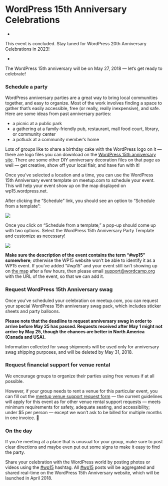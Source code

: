 # WordPress 15th Anniversary Celebrations

*

This event is concluded. Stay tuned for WordPress 20th Anniversary Celebrations in 2023!

*

The WordPress 15th anniversary will be on May 27, 2018 — let’s get ready to celebrate!

### Schedule a party

WordPress anniversary parties are a great way to bring local communities together, and easy to organize. Most of the work involves finding a space to gather that’s easily accessible, free (or really, really inexpensive), and safe. Here are some ideas from past anniversary parties:

*   a picnic at a public park
*   a gathering at a family-friendly pub, restaurant, mall food court, library, or community center
*   a potluck at a community member’s home

Lots of groups like to share a birthday cake with the WordPress logo on it — there are logo files you can download on the [WordPress 15th anniversary site](https://wp15.wordpress.net/swag/). There are some other DIY anniversary decoration files on that page as well — get creative, show off your local flair, and have fun with it!

Once you’ve selected a location and a time, you can use the WordPress 15th Anniversary event template on meetup.com to schedule your event. This will help your event show up on the map displayed on wp15.wordpress.net.

After clicking the “Schedule” link, you should see an option to “Schedule from a template”:

[![](https://make.wordpress.org/community/files/2018/03/Screen-Shot-2018-03-21-at-4.14.04-PM-1024x557.png)](https://make.wordpress.org/community/files/2018/03/Screen-Shot-2018-03-21-at-4.14.04-PM.png)

Once you click on “Schedule from a template,” a pop-up should come up with two options. Select the WordPress 15th Anniversary Party Template and customize as necessary!

[![](https://make.wordpress.org/community/files/2018/03/Screen-Shot-2018-03-21-at-4.15.57-PM-300x292.png)](https://make.wordpress.org/community/files/2018/03/Screen-Shot-2018-03-21-at-4.15.57-PM.png)

**Make sure the description of the event contains the term “#wp15” somewhere**; otherwise the WP15 website won’t be able to identify it as a WP15 event. If you’ve added “#wp15” and your event still isn’t showing up on [the map](https://wp15.wordpress.net/about/) after a few hours, then please email [support@wordcamp.org](mailto:support@wordcamp.org) with the URL of the event, so that we can add it.

### Request WordPress 15th Anniversary swag

Once you’ve scheduled your celebration on meetup.com, you can request your special WordPress 15th anniversary swag pack, which includes sticker sheets and party balloons.

**Please note that the deadline to request anniversary swag in order to arrive before May 25 has passed. Requests received after May 1 might not arrive by May 25, though the chances are better in North America (Canada and USA).**

Information collected for swag shipments will be used only for anniversary swag shipping purposes, and will be deleted by May 31, 2018.

### Request financial support for venue rental

We encourage groups to organize their parties using free venues if at all possible.

However, if your group needs to rent a venue for this particular event, you can fill out the [meetup venue support request form](https://make.wordpress.org/community/handbook/meetup-organizer/getting-started/venue-approval/) — the current guidelines will apply for this event as for other venue rental support requests — meets minimum requirements for safety, adequate seating, and accessibility; under $5 per person — except we won’t ask to be billed for multiple months in one invoice. 🙂

### On the day

If you’re meeting at a place that is unusual for your group, make sure to post clear directions and maybe even put out some signs to make it easy to find the party.

Share your celebration with the WordPress world by posting photos or videos using the [#wp15](https://make.wordpress.org/community/tag/wp15/) hashtag. All [#wp15](https://make.wordpress.org/community/tag/wp15/) posts will be aggregated and shared real-time on the WordPress 15th Anniversary website, which will be launched in April 2018.

<!--
*   [To-do](# "To-do")
-->

